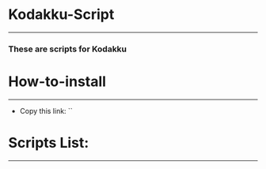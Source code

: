 # Kodakku-Script

---
### These are scripts for Kodakku


# How-to-install

---

- Copy this link: ``

#

# Scripts List:

---

